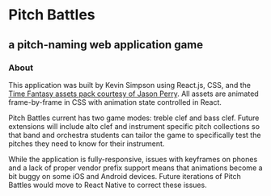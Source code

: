 # Pitch Battles

## a pitch-naming web application game

### About

This application was built by Kevin Simpson using React.js, CSS, and the [Time Fantasy assets pack courtesy of
Jason Perry](http://www.timefantasy.net/). All assets are animated frame-by-frame in CSS with animation state controlled in React.

Pitch Battles current has two game modes: treble clef and bass clef. Future extensions will include alto clef and instrument specific pitch collections so that band and orchestra students can tailor the game to specifically test the pitches they need to know for their instrument.

While the application is fully-responsive, issues with keyframes on phones and a lack of proper vendor prefix support means that animations become a bit buggy on some iOS and Android devices. Future iterations of Pitch Battles would move to React Native to correct these issues.
